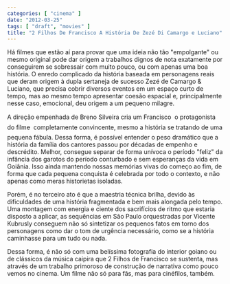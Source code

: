 ```yaml
---
categories: [ "cinema" ]
date: "2012-03-25"
tags: [ "draft", "movies" ]
title: "2 Filhos De Francisco A História De Zezé Di Camargo e Luciano"
---
```

Há filmes que estão aí para provar que uma ideia não tão "empolgante"
ou mesmo original pode dar origem a trabalhos dignos de nota exatamente
por conseguirem se sobressair com muito pouco, ou com apenas uma boa
história. O enredo complicado da história baseada em personagens reais
que deram origem à dupla sertaneja de sucesso Zezé de Camargo & Luciano,
que precisa cobrir diversos eventos em um espaço curto de tempo, mas
ao mesmo tempo apresentar coesão espacial e, principalmente nesse caso,
emocional, deu origem a um pequeno milagre.

A direção empenhada de Breno Silveira cria um Francisco  o
protagonista do filme  completamente convincente, mesmo a história se
tratando de uma pequena fábula. Dessa forma, é possível entender o peso
dramático que a história da família dos cantores passou por décadas
de empenho e descrédito. Melhor, consegue separar de forma unívoca o
período "feliz" da infância dos garotos do período conturbado e sem
esperanças da vida em Goiânia. Isso ainda mantendo nossas memórias
vivas do começo ao fim, de forma que cada pequena conquista é celebrada
por todo o contexto, e não apenas como meras historietas isoladas.

Porém, é no terceiro ato é que a maestria técnica brilha, devido
às dificuldades de uma história fragmentada e bem mais alongada pelo
tempo. Uma montagem com energia e ciente dos sacrifícios de ritmo que
estaria disposto a aplicar, as sequências em São Paulo orquestradas
por Vicente Kubrusly conseguem não só sintetizar os pequenos fatos em
torno dos personagens como dar o tom de urgência necessário, como se
a história caminhasse para um tudo ou nada.

Dessa forma, é não só com uma belíssima fotografia do interior goiano
ou de clássicos da música caipira que 2 Filhos de Francisco se sustenta,
mas através de um trabalho primoroso de construção de narrativa como
pouco vemos no cinema. Um filme não só para fãs, mas para cinéfilos,
também.

